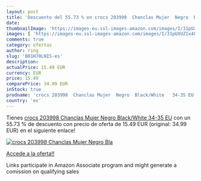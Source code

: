```yaml
---
layout: post
title: 'Descuento del 55.73 % en crocs 203998  Chanclas Mujer  Negro  Bla'
date: 
thumbnailImage: 'https://images-eu.ssl-images-amazon.com/images/I/31pUXUZIx4L._SL200_.jpg'
images: [ 'https://images-eu.ssl-images-amazon.com/images/I/31pUXUZIx4L._SL200_.jpg' ]
comments: true
category: ofertas
author: ring
slug: 'B01H70LNIS-es'
description:
actualPrice: 15.49 EUR
currency: EUR
price: 15.49
comparePrice: 34.99 EUR
inStock: true
prodname: 'crocs 203998  Chanclas Mujer  Negro  Black/White   34-35 EU'
country: 'es'
---
```


Tienes [crocs 203998  Chanclas Mujer  Negro  Black/White   34-35 EU](https://www.amazon.es/dp/B01H70LNIS/?tag=tolees-21) con un 55.73 % de descuento con precio de oferta de 15.49 EUR (original: 34.99 EUR) en el siguiente enlace!

[![crocs 203998  Chanclas Mujer  Negro  Bla](https://images-eu.ssl-images-amazon.com/images/I/31pUXUZIx4L._SL200_.jpg)](https://www.amazon.es/dp/B01H70LNIS/?tag=tolees-21)

[Accede a la oferta!!](https://www.amazon.es/dp/B01H70LNIS/?tag=tolees-21)

Links participate in Amazon Associate program and might generate a comission on qualifying sales


